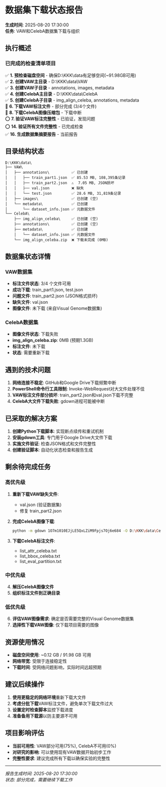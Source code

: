 # 数据集下载状态报告

**生成时间**: 2025-08-20 17:30:00  
**任务**: VAW和CelebA数据集下载与组织

## 执行概述

### 已完成的检查清单项目

✅ **1. 预检查磁盘空间** - 确保D:\KKK\data有足够空间(~91.98GB可用)  
✅ **2. 创建VAW主目录** - D:\KKK\data\VAW  
✅ **3. 创建VAW子目录** - annotations, images, metadata  
✅ **4. 创建CelebA主目录** - D:\KKK\data\CelebA  
✅ **5. 创建CelebA子目录** - img_align_celeba, annotations, metadata  
🔄 **6. 下载VAW标注文件** - 部分完成 (3/4个文件)  
🔄 **8. 下载CelebA图像压缩包** - 下载中断  
⭕ **7. 验证VAW标注完整性** - 已验证，发现问题  
⭕ **14. 验证所有文件完整性** - 已完成检查  
✅ **16. 生成数据集摘要报告** - 当前报告  

## 目录结构状态

```
D:\KKK\data\
├── VAW\
│   ├── annotations\          ✅ 已创建
│   │   ├── train_part1.json  ✅ 85.53 MB, 108,395条记录
│   │   ├── train_part2.json  ⚠️  7.05 MB, JSON损坏
│   │   ├── val.json          ❌ 缺失
│   │   └── test.json         ✅ 28.6 MB, 31,819条记录
│   ├── images\               ✅ 已创建 (空)
│   └── metadata\             ✅ 已创建
│       └── dataset_info.json ✅ 元数据文件
└── CelebA\
    ├── img_align_celeba\     ✅ 已创建 (空)
    ├── annotations\          ✅ 已创建 (空)
    ├── metadata\             ✅ 已创建
    │   └── dataset_info.json ✅ 元数据文件
    └── img_align_celeba.zip  ❌ 下载未完成 (0MB)
```

## 数据集状态详情

### VAW数据集
- **标注文件状态**: 3/4 个文件可用
- **成功下载**: train_part1.json, test.json
- **问题文件**: train_part2.json (JSON格式损坏)
- **缺失文件**: val.json
- **图像文件**: 未下载 (来自Visual Genome数据集)

### CelebA数据集
- **图像文件状态**: 下载失败
- **img_align_celeba.zip**: 0MB (预期1.3GB)
- **标注文件**: 未下载
- **状态**: 需要重新下载

## 遇到的技术问题

1. **网络连接不稳定**: GitHub和Google Drive下载频繁中断
2. **PowerShell命令行工具限制**: Invoke-WebRequest对大文件处理不佳
3. **VAW标注文件部分损坏**: train_part2.json和val.json下载不完整
4. **CelebA大文件下载失败**: gdown进程可能被中断

## 已采取的解决方案

1. **创建Python下载脚本**: 实现断点续传和重试机制
2. **安装gdown工具**: 专门用于Google Drive大文件下载
3. **实施文件验证**: 检查JSON格式和文件完整性
4. **创建验证脚本**: 自动化状态检查和报告生成

## 剩余待完成任务

### 高优先级
1. **重新下载VAW缺失文件**:
   - val.json (验证数据集)
   - 修复 train_part2.json

2. **完成CelebA图像下载**:
   ```bash
   python -m gdown 1O7m1010EJjLE5QxLZiM9Fpjs7Oj6e684 -O D:\KKK\data\CelebA\img_align_celeba.zip
   ```

3. **下载CelebA标注文件**:
   - list_attr_celeba.txt
   - list_bbox_celeba.txt
   - list_eval_partition.txt

### 中优先级
4. **解压CelebA图像文件**
5. **组织标注文件到正确目录**

### 低优先级
6. **评估VAW图像需求**: 确定是否需要完整的Visual Genome数据集
7. **选择性下载VAW图像**: 仅下载项目需要的图像

## 资源使用情况

- **磁盘空间使用**: ~0.12 GB / 91.98 GB 可用
- **网络带宽**: 受限于连接稳定性
- **下载时间**: 受网络问题影响，实际时间远超预期

## 建议后续操作

1. **使用更稳定的网络环境**重新下载大文件
2. **考虑分批下载**VAW标注文件，避免单次下载文件过大
3. **设置定时检查脚本**监控下载进度
4. **准备备用下载源**以防主要源不可用

## 项目影响评估

- **当前可用性**: VAW部分可用(75%), CelebA不可用(0%)
- **对研究的影响**: 可以使用现有VAW数据开始初步工作
- **完整性要求**: 建议完成所有下载以确保实验的完整性

---
*报告生成时间: 2025-08-20 17:30:00*  
*状态: 部分完成，需要继续下载工作* 